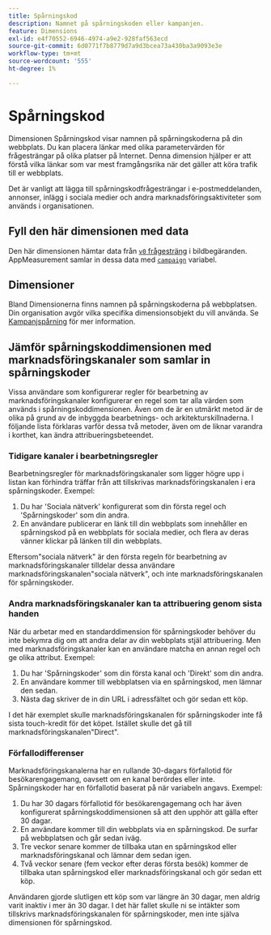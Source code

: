```yaml
---
title: Spårningskod
description: Namnet på spårningskoden eller kampanjen.
feature: Dimensions
exl-id: e4f70552-6946-4974-a9e2-928faf563ecd
source-git-commit: 6d0771f7b8779d7a9d3bcea73a430ba3a9093e3e
workflow-type: tm+mt
source-wordcount: '555'
ht-degree: 1%

---
```


# Spårningskod

Dimensionen Spårningskod visar namnen på spårningskoderna på din webbplats. Du kan placera länkar med olika parametervärden för frågesträngar på olika platser på Internet. Denna dimension hjälper er att förstå vilka länkar som var mest framgångsrika när det gäller att köra trafik till er webbplats.

Det är vanligt att lägga till spårningskodfrågesträngar i e-postmeddelanden, annonser, inlägg i sociala medier och andra marknadsföringsaktiviteter som används i organisationen.

## Fyll den här dimensionen med data

Den här dimensionen hämtar data från [`v0` frågesträng](/help/implement/validate/query-parameters.md) i bildbegäranden. AppMeasurement samlar in dessa data med [`campaign`](/help/implement/vars/page-vars/campaign.md) variabel.

## Dimensioner

Bland Dimensionerna finns namnen på spårningskoderna på webbplatsen. Din organisation avgör vilka specifika dimensionsobjekt du vill använda. Se [Kampanjspårning](/help/implement/use-cases/campaign-tracking.md) för mer information.

## Jämför spårningskoddimensionen med marknadsföringskanaler som samlar in spårningskoder

Vissa användare som konfigurerar regler för bearbetning av marknadsföringskanaler konfigurerar en regel som tar alla värden som används i spårningskoddimensionen. Även om de är en utmärkt metod är de olika på grund av de inbyggda bearbetnings- och arkitekturskillnaderna. I följande lista förklaras varför dessa två metoder, även om de liknar varandra i korthet, kan ändra attribueringsbeteendet.

### Tidigare kanaler i bearbetningsregler

Bearbetningsregler för marknadsföringskanaler som ligger högre upp i listan kan förhindra träffar från att tillskrivas marknadsföringskanalen i era spårningskoder. Exempel:

1. Du har &#39;Sociala nätverk&#39; konfigurerat som din första regel och &#39;Spårningskoder&#39; som din andra.
2. En användare publicerar en länk till din webbplats som innehåller en spårningskod på en webbplats för sociala medier, och flera av deras vänner klickar på länken till din webbplats.

Eftersom&quot;sociala nätverk&quot; är den första regeln för bearbetning av marknadsföringskanaler tilldelar dessa användare marknadsföringskanalen&quot;sociala nätverk&quot;, och inte marknadsföringskanalen för spårningskoder.

### Andra marknadsföringskanaler kan ta attribuering genom sista handen

När du arbetar med en standarddimension för spårningskoder behöver du inte bekymra dig om att andra delar av din webbplats stjäl attribuering. Men med marknadsföringskanaler kan en användare matcha en annan regel och ge olika attribut. Exempel:
1. Du har &#39;Spårningskoder&#39; som din första kanal och &#39;Direkt&#39; som din andra.
2. En användare kommer till webbplatsen via en spårningskod, men lämnar den sedan.
3. Nästa dag skriver de in din URL i adressfältet och gör sedan ett köp.

I det här exemplet skulle marknadsföringskanalen för spårningskoder inte få sista touch-kredit för det köpet. Istället skulle det gå till marknadsföringskanalen&quot;Direct&quot;.


### Förfallodifferenser

Marknadsföringskanalerna har en rullande 30-dagars förfallotid för besökarengagemang, oavsett om en kanal berördes eller inte. Spårningskoder har en förfallotid baserat på när variabeln angavs. Exempel:
1. Du har 30 dagars förfallotid för besökarengagemang och har även konfigurerat spårningskoddimensionen så att den upphör att gälla efter 30 dagar.
2. En användare kommer till din webbplats via en spårningskod. De surfar på webbplatsen och går sedan iväg.
3. Tre veckor senare kommer de tillbaka utan en spårningskod eller marknadsföringskanal och lämnar dem sedan igen.
4. Två veckor senare (fem veckor efter deras första besök) kommer de tillbaka utan spårningskod eller marknadsföringskanal och gör sedan ett köp.

Användaren gjorde slutligen ett köp som var längre än 30 dagar, men aldrig varit inaktiv i mer än 30 dagar. I det här fallet skulle ni se intäkter som tillskrivs marknadsföringskanalen för spårningskoder, men inte själva dimensionen för spårningskod.



